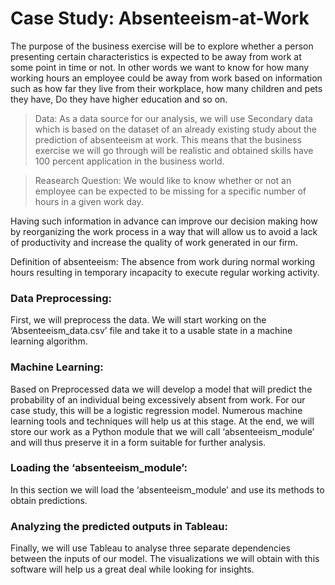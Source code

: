 # Case Study: Absenteeism-at-Work


The purpose of the business exercise will be to explore whether a person presenting certain characteristics is expected to be away from work at some point in time or not. In other words we want to know for how many working hours an employee could be away from work based on information such as how far they live from their workplace, how many children and pets they have, Do they have higher education and so on.

> Data: As a data source for our analysis, we will use Secondary data which is based on the dataset of an already existing study about the prediction of absenteeism at work. This means that the business exercise we will go through will be realistic and obtained skills have 100 percent application in the business world.

> Reasearch Question: We would like to know whether or not an employee can be expected to be missing for a specific number of hours in a given work day.

Having such information in advance can improve our decision making how by reorganizing the work process in a way that will allow us to avoid a lack of productivity and increase the quality of work generated in our firm.

Definition of absenteeism: The absence from work during normal working hours resulting in temporary incapacity to execute regular working activity.


### Data Preprocessing:

First, we will preprocess the data. We will start working on the ‘Absenteeism_data.csv’ file and take it to a usable state in a machine learning algorithm.

### Machine Learning:

Based on Preprocessed data we will develop a model that will predict the probability of an individual being excessively absent from work. For our case study, this will be a logistic regression model. Numerous machine learning tools and techniques will help us at this stage. At the end, we will store our work as a Python module that we will call ‘absenteeism_module’ and will thus preserve it in a form suitable for further analysis.

 
### Loading the ‘absenteeism_module’:

In this section we will load the ‘absenteeism_module’ and use its methods to obtain predictions.

 
### Analyzing the predicted outputs in Tableau:

Finally, we will use Tableau to analyse three separate dependencies between the inputs of our model. The visualizations we will obtain with this software will help us a great deal while looking for insights.
